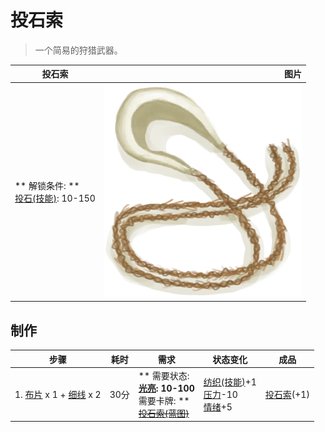 # 投石索  
> 一个简易的狩猎武器。  
  
  投石索  |   图片   
 ----  |  ----:   
 ** 解锁条件: **<br>[投石(技能)](Skill_RockThrowing.md): 10-150  |  ![](Sprite/Sling.png)   
  
## 制作  
步骤  |  耗时  |  需求  |  状态变化  |  成品  
----  |  ----  |  ----  |  ----  |  ----  
1. [布片](ClothSmall.md) x 1 + [细线](CordFiber.md) x 2  |  30分  |  ** 需要状态: **<br>[光亮](Light.md): 10-100<br>** 需要卡牌: **<br>~~[投石索(蓝图)](Bp_Sling.md)~~  |  [纺织(技能)](Skill_Tailoring.md)+1<br>[压力](Stress.md)-10<br>[情绪](Morale.md)+5  |  [投石索](Sling.md)(+1)  
